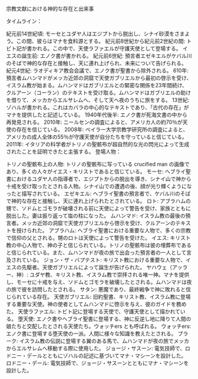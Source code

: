 宗教文献における神的な存在と出来事

タイムライン：

紀元前14世紀頃: モーセとユダヤ人はエジプトから脱出し、シナイ砂漠をさまよう。この間、彼らはマナを食料源とする。
紀元前8世紀から紀元前2世紀の間: トビト記が書かれる。この中で、天使ラファエルが守護天使として登場する。
イエスの誕生前: エノク書が書かれる。
紀元前6世紀: 預言者エゼキエルがケバル川のそばで神的な存在と接触し、天に連れ上げられ、未来について告げられる。
紀元4世紀: ラオディキア教会会議で、エノク書が聖書から除外される。
610年: 預言者ムハンマドがメッカ近郊の洞窟で天使ガブリエルから最初の啓示を受け、イスラム教が始まる。ムハンマドはガブリエルとの緊密な関係を23年間続け、クルアーン（コーラン）のテキストを受け取る。ムハンマドはガブリエルの助けを借りて、メッカからエルサレムへ、そして天へ夜のうちに旅をする。
13世紀: ゾハルが書かれる。これはカバラの中心的なテキストであり、「古代の存在」がマナを提供したと記述している。
1940年代後半: エノク書が死海文書の中から再発見される。
2010年: ニールセンの調査によると、アメリカ人の約70％が天使の存在を信じている。
2008年: ベイラー大学宗教学研究所の調査によると、アメリカの成人全体の55％が守護天使が自分たちを守っていると信じている。
2011年: イタリアの科学者がトリノの聖骸布が超自然的な光の閃光によって生成されたことを証明できたと主張する。
登場人物：

トリノの聖骸布上の人物: トリノの聖骸布に写っている crucified man の画像であり、多くの人々がイエス・キリストであると信じている。
モーセ: ヘブライ聖書におけるユダヤ人の指導者で、エジプトからの脱出を導き、シナイ山で神から十戒を受け取ったとされる人物。シナイ山での遭遇の後、顔が光り輝くようになったと描写されている。
エゼキエル: ヘブライ聖書の預言者で、ケバル川のそばで神的な存在と接触し、天に連れ上げられたとされている。
ロト: アブラハムの甥で、ソドムとゴモラが破壊される前に天使によって警告を受け、家族とともに脱出した。妻は振り返って塩の柱になった。
ムハンマド: イスラム教の最後の預言者。メッカ近郊の洞窟で天使ガブリエルから啓示を受け、クルアーンのテキストを授けられた。
アブラハム: ヘブライ聖書における重要な人物で、多くの宗教で信仰の父とされる。甥のロトは天使によって警告を受けた。
イエス: キリスト教の中心人物で、神の子と信じられている。トリノの聖骸布は彼の埋葬布であると信じられている。また、ムハンマドが夜の旅で出会った預言者の一人として言及されている。
ジョン・ザ・バプテスト: キリスト教における重要な人物で、イエスの先駆者。天使ガブリエルによって誕生が告げられた。
ヤハウェ（アッラー、神）: ユダヤ教、キリスト教、イスラム教で崇拝される唯一神。マナを提供し、モーセに十戒を与え、ソドムとゴモラを破壊したとされる。ムハンマドは夜の旅で彼を訪問したとされる。
サタン: 悪魔であり、最終戦争で神に敗れると信じられている存在。
天使ガブリエル: 旧約聖書、キリスト教、イスラム教に登場する重要な天使。神の使者としてムハンマドに啓示を与え、彼のガイドを務めた。
天使ラファエル: トビト記に登場する天使で、守護天使として描かれている。
堕天使: エノク書やヘブライ聖書に登場する、神に反逆し地に降りて人間の娘たちと交配したとされる天使たち。ウォッチers とも呼ばれる。
ウォッチers: エノク書に登場する堕天使の一派。人間に様々な知識を教えたとされる。
ブラーク: イスラム教の伝説に登場する翼のある馬で、ムハンマドが夜の旅でメッカからエルサレムへ移動する際に使用した。
ジョージ・サスーン: 電気技師で、ロドニー・デールとともにゾハルの記述に基づいてマナ・マシーンを設計した。
ロドニー・デール: 電気技師で、ジョージ・サスーンとともにマナ・マシーンを設計した。